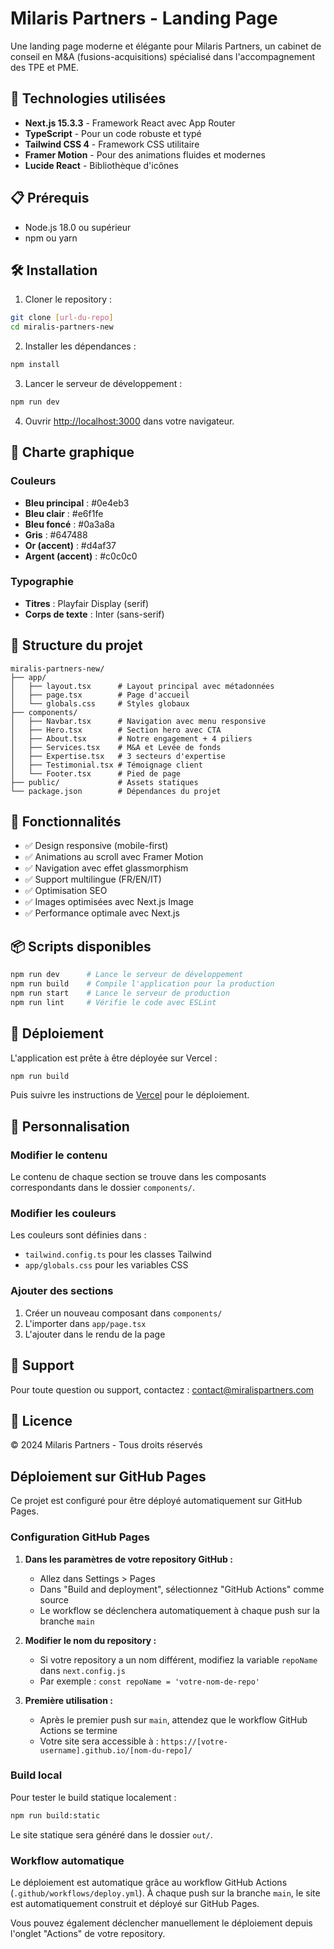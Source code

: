 # Milaris Partners - Landing Page

Une landing page moderne et élégante pour Milaris Partners, un cabinet de conseil en M&A (fusions-acquisitions) spécialisé dans l'accompagnement des TPE et PME.

## 🚀 Technologies utilisées

- **Next.js 15.3.3** - Framework React avec App Router
- **TypeScript** - Pour un code robuste et typé
- **Tailwind CSS 4** - Framework CSS utilitaire
- **Framer Motion** - Pour des animations fluides et modernes
- **Lucide React** - Bibliothèque d'icônes

## 📋 Prérequis

- Node.js 18.0 ou supérieur
- npm ou yarn

## 🛠️ Installation

1. Cloner le repository :
```bash
git clone [url-du-repo]
cd miralis-partners-new
```

2. Installer les dépendances :
```bash
npm install
```

3. Lancer le serveur de développement :
```bash
npm run dev
```

4. Ouvrir [http://localhost:3000](http://localhost:3000) dans votre navigateur.

## 🎨 Charte graphique

### Couleurs
- **Bleu principal** : #0e4eb3
- **Bleu clair** : #e6f1fe
- **Bleu foncé** : #0a3a8a
- **Gris** : #647488
- **Or (accent)** : #d4af37
- **Argent (accent)** : #c0c0c0

### Typographie
- **Titres** : Playfair Display (serif)
- **Corps de texte** : Inter (sans-serif)

## 📁 Structure du projet

```
miralis-partners-new/
├── app/
│   ├── layout.tsx      # Layout principal avec métadonnées
│   ├── page.tsx        # Page d'accueil
│   └── globals.css     # Styles globaux
├── components/
│   ├── Navbar.tsx      # Navigation avec menu responsive
│   ├── Hero.tsx        # Section hero avec CTA
│   ├── About.tsx       # Notre engagement + 4 piliers
│   ├── Services.tsx    # M&A et Levée de fonds
│   ├── Expertise.tsx   # 3 secteurs d'expertise
│   ├── Testimonial.tsx # Témoignage client
│   └── Footer.tsx      # Pied de page
├── public/             # Assets statiques
└── package.json        # Dépendances du projet
```

## 🌟 Fonctionnalités

- ✅ Design responsive (mobile-first)
- ✅ Animations au scroll avec Framer Motion
- ✅ Navigation avec effet glassmorphism
- ✅ Support multilingue (FR/EN/IT)
- ✅ Optimisation SEO
- ✅ Images optimisées avec Next.js Image
- ✅ Performance optimale avec Next.js

## 📦 Scripts disponibles

```bash
npm run dev      # Lance le serveur de développement
npm run build    # Compile l'application pour la production
npm run start    # Lance le serveur de production
npm run lint     # Vérifie le code avec ESLint
```

## 🚀 Déploiement

L'application est prête à être déployée sur Vercel :

```bash
npm run build
```

Puis suivre les instructions de [Vercel](https://vercel.com/docs) pour le déploiement.

## 📝 Personnalisation

### Modifier le contenu
Le contenu de chaque section se trouve dans les composants correspondants dans le dossier `components/`.

### Modifier les couleurs
Les couleurs sont définies dans :
- `tailwind.config.ts` pour les classes Tailwind
- `app/globals.css` pour les variables CSS

### Ajouter des sections
1. Créer un nouveau composant dans `components/`
2. L'importer dans `app/page.tsx`
3. L'ajouter dans le rendu de la page

## 🤝 Support

Pour toute question ou support, contactez : contact@miralispartners.com

## 📄 Licence

© 2024 Milaris Partners - Tous droits réservés

## Déploiement sur GitHub Pages

Ce projet est configuré pour être déployé automatiquement sur GitHub Pages.

### Configuration GitHub Pages

1. **Dans les paramètres de votre repository GitHub :**
   - Allez dans Settings > Pages
   - Dans "Build and deployment", sélectionnez "GitHub Actions" comme source
   - Le workflow se déclenchera automatiquement à chaque push sur la branche `main`

2. **Modifier le nom du repository :**
   - Si votre repository a un nom différent, modifiez la variable `repoName` dans `next.config.js`
   - Par exemple : `const repoName = 'votre-nom-de-repo'`

3. **Première utilisation :**
   - Après le premier push sur `main`, attendez que le workflow GitHub Actions se termine
   - Votre site sera accessible à : `https://[votre-username].github.io/[nom-du-repo]/`

### Build local

Pour tester le build statique localement :

```bash
npm run build:static
```

Le site statique sera généré dans le dossier `out/`.

### Workflow automatique

Le déploiement est automatique grâce au workflow GitHub Actions (`.github/workflows/deploy.yml`). 
À chaque push sur la branche `main`, le site est automatiquement construit et déployé sur GitHub Pages.

Vous pouvez également déclencher manuellement le déploiement depuis l'onglet "Actions" de votre repository.
